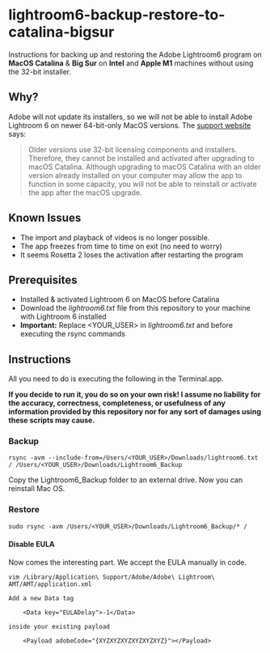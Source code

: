 
# lightroom6-backup-restore-to-catalina-bigsur
Instructions for backing up and restoring the Adobe Lightroom6 program on **MacOS Catalina** & **Big Sur** on **Intel** and **Apple M1** machines without using the 32-bit installer.

## Why?
Adobe will not update its installers, so we will not be able to install Adobe Lightroom 6 on newer 64-bit-only MacOS versions. The [support website](https://helpx.adobe.com/lightroom-cc/kb/macos-catalina-compatibility.html) says:
 

> Older versions use 32-bit licensing components and installers. Therefore, they cannot be installed and activated after upgrading to macOS Catalina. Although upgrading to macOS Catalina with an older version already installed on your computer may allow the app to function in some capacity, you will not be able to reinstall or activate the app after the macOS upgrade.

## Known Issues

 - The import and playback of videos is no longer possible.
 - The app freezes from time to time on exit (no need to worry)
 - It seems Rosetta 2 loses the activation after restarting the program

## Prerequisites

 - Installed & activated Lightroom 6 on MacOS before Catalina
 - Download the *lightroom6.txt* file from this repository to your machine with Lightroom 6 installed
 - **Important:** Replace <YOUR_USER> in *lightroom6.txt* and before executing the rsync commands

## Instructions
 
All you need to do is executing the following in the Terminal.app.

**If you decide to run it, you do so on your own risk! I assume no liability for the accuracy, correctness, completeness, or usefulness of any information provided by this repository nor for any sort of damages using these scripts may cause.**

### Backup

    rsync -avm --include-from=/Users/<YOUR_USER>/Downloads/lightroom6.txt / /Users/<YOUR_USER>/Downloads/Lightroom6_Backup
     
 Copy the Lightroom6_Backup folder to an external drive. Now you can reinstall Mac OS.
 

### Restore

    sudo rsync -avm /Users/<YOUR_USER>/Downloads/Lightroom6_Backup/* /
    
#### Disable EULA

Now comes the interesting part. We accept the EULA manually in code. 


    vim /Library/Application\ Support/Adobe/Adobe\ Lightroom\ AMT/AMT/application.xml 

    Add a new Data tag
    
        <Data key="EULADelay">-1</Data>
    
    inside your existing payload 
    
        <Payload adobeCode="{XYZXYZXYZXYZXYZXYZ}"></Payload>
